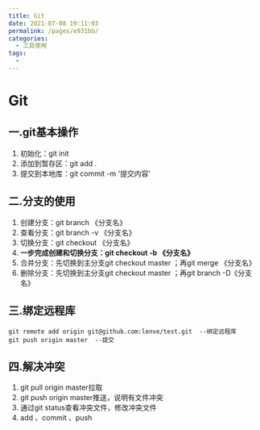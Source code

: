 ```yaml
---
title: Git
date: 2021-07-08 19:11:03
permalink: /pages/e931bb/
categories:
  - 工具使用
tags:
  - 
---
```

# Git

## 一.git基本操作

1. 初始化：git init
2. 添加到暂存区：git add .
3. 提交到本地库：git commit -m '提交内容'

## 二.分支的使用

1. 创建分支：git branch 《分支名》
2. 查看分支：git branch -v 《分支名》
3. 切换分支：git checkout 《分支名》
4. **一步完成创建和切换分支：git checkout -b 《分支名》**
5. 合并分支：先切换到主分支git checkout master ；再git merge 《分支名》
6. 删除分支：先切换到主分支git checkout master ；再git branch -D《分支名》

## 三.绑定远程库

```
git remote add origin git@github.com:lenve/test.git  --绑定远程库
git push origin master  --提交
```

## 四.解决冲突

1. git pull origin master拉取
2. git push origin master推送，说明有文件冲突
3. 通过git status查看冲突文件，修改冲突文件
4. add 、commit 、push
